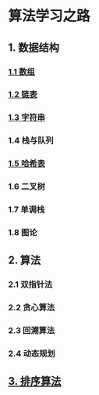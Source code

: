 # 算法学习之路

## 1. 数据结构

### [1.1 数组](https://github.com/niu0217/Documents/blob/main/Algorithm/Array/Readme.md)

### [1.2 链表](https://github.com/niu0217/Documents/blob/main/Algorithm/LinkedList/Readme.md)

### [1.3 字符串](https://github.com/niu0217/Documents/blob/main/Algorithm/String/Readme.md)

### 1.4 栈与队列

### [1.5 哈希表](https://github.com/niu0217/Documents/blob/main/Algorithm/HashTable/Readme.md)

### 1.6 二叉树

### 1.7 单调栈

### 1.8 图论

## 2. 算法

### 2.1 双指针法

### 2.2 贪心算法

### 2.3 回溯算法

### 2.4 动态规划

## [3. 排序算法](https://github.com/niu0217/Documents/blob/main/Algorithm/Sort/Readme.md)



